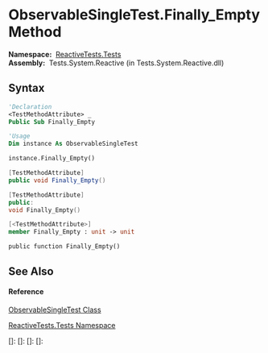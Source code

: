 # ObservableSingleTest.Finally\_Empty Method

**Namespace:**  [ReactiveTests.Tests](ReactiveTests.Tests\ReactiveTests.Tests.md)  
**Assembly:**  Tests.System.Reactive (in Tests.System.Reactive.dll)

## Syntax

```vb
'Declaration
<TestMethodAttribute> _
Public Sub Finally_Empty
```

```vb
'Usage
Dim instance As ObservableSingleTest

instance.Finally_Empty()
```

```csharp
[TestMethodAttribute]
public void Finally_Empty()
```

```c++
[TestMethodAttribute]
public:
void Finally_Empty()
```

```fsharp
[<TestMethodAttribute>]
member Finally_Empty : unit -> unit 
```

```jscript
public function Finally_Empty()
```

## See Also

#### Reference

[ObservableSingleTest Class](ObservableSingleTest\ObservableSingleTest.md)

[ReactiveTests.Tests Namespace](ReactiveTests.Tests\ReactiveTests.Tests.md)

[]: 
[]: 
[]: 
[]: 